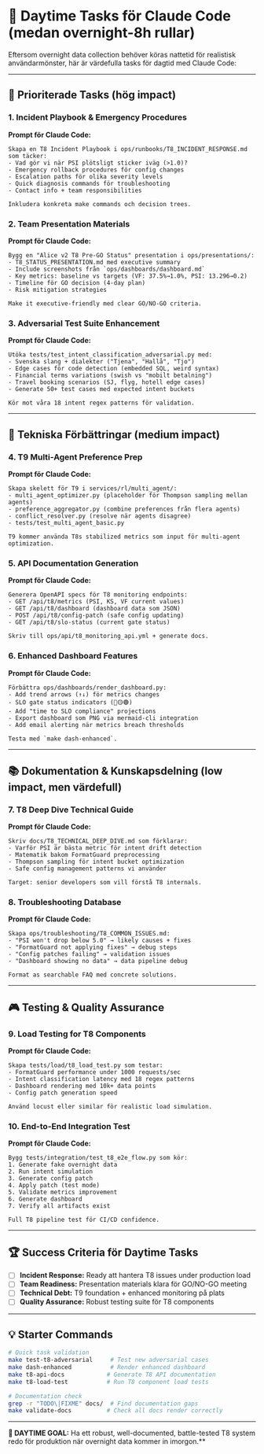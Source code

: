 # 🌅 Daytime Tasks för Claude Code (medan overnight-8h rullar)

Eftersom overnight data collection behöver köras nattetid för realistisk användarmönster, här är värdefulla tasks för dagtid med Claude Code:

---

## 🎯 Prioriterade Tasks (hög impact)

### 1. Incident Playbook & Emergency Procedures
**Prompt för Claude Code:**
```
Skapa en T8 Incident Playbook i ops/runbooks/T8_INCIDENT_RESPONSE.md som täcker:
- Vad gör vi när PSI plötsligt sticker iväg (>1.0)?
- Emergency rollback procedures för config changes  
- Escalation paths för olika severity levels
- Quick diagnosis commands för troubleshooting
- Contact info + team responsibilities

Inkludera konkreta make commands och decision trees.
```

### 2. Team Presentation Materials  
**Prompt för Claude Code:**
```
Bygg en "Alice v2 T8 Pre-GO Status" presentation i ops/presentations/:
- T8_STATUS_PRESENTATION.md med executive summary
- Include screenshots från `ops/dashboards/dashboard.md`  
- Key metrics: baseline vs targets (VF: 37.5%→1.0%, PSI: 13.296→0.2)
- Timeline för GO decision (4-day plan)
- Risk mitigation strategies

Make it executive-friendly med clear GO/NO-GO criteria.
```

### 3. Adversarial Test Suite Enhancement
**Prompt för Claude Code:**
```
Utöka tests/test_intent_classification_adversarial.py med:
- Svenska slang + dialekter ("Tjena", "Hallå", "Tjo")
- Edge cases för code detection (embedded SQL, weird syntax) 
- Financial terms variations (swish vs "mobilt betalning")
- Travel booking scenarios (SJ, flyg, hotell edge cases)
- Generate 50+ test cases med expected intent buckets

Kör mot våra 18 intent regex patterns för validation.
```

---

## 🔧 Tekniska Förbättringar (medium impact)

### 4. T9 Multi-Agent Preference Prep
**Prompt för Claude Code:**
```
Skapa skelett för T9 i services/rl/multi_agent/:
- multi_agent_optimizer.py (placeholder för Thompson sampling mellan agents)
- preference_aggregator.py (combine preferences från flera agents)  
- conflict_resolver.py (resolve när agents disagree)
- tests/test_multi_agent_basic.py

T9 kommer använda T8s stabilized metrics som input för multi-agent optimization.
```

### 5. API Documentation Generation
**Prompt för Claude Code:**
```
Generera OpenAPI specs för T8 monitoring endpoints:
- GET /api/t8/metrics (PSI, KS, VF current values)
- GET /api/t8/dashboard (dashboard data som JSON)
- POST /api/t8/config-patch (safe config updating)
- GET /api/t8/slo-status (current gate status)

Skriv till ops/api/t8_monitoring_api.yml + generate docs.
```

### 6. Enhanced Dashboard Features
**Prompt för Claude Code:**
```
Förbättra ops/dashboards/render_dashboard.py:
- Add trend arrows (↑↓) för metrics changes
- SLO gate status indicators (🔴🟡🟢)  
- Add "time to SLO compliance" projections
- Export dashboard som PNG via mermaid-cli integration
- Add email alerting när metrics breach thresholds

Testa med `make dash-enhanced`.
```

---

## 📚 Dokumentation & Kunskapsdelning (low impact, men värdefull)

### 7. T8 Deep Dive Technical Guide
**Prompt för Claude Code:**
```
Skriv docs/T8_TECHNICAL_DEEP_DIVE.md som förklarar:
- Varför PSI är bästa metric för intent drift detection
- Matematik bakom FormatGuard preprocessing  
- Thompson sampling för intent bucket optimization
- Safe config management patterns vi använder

Target: senior developers som vill förstå T8 internals.
```

### 8. Troubleshooting Database
**Prompt för Claude Code:**
```
Skapa ops/troubleshooting/T8_COMMON_ISSUES.md:
- "PSI won't drop below 5.0" → likely causes + fixes
- "FormatGuard not applying fixes" → debug steps
- "Config patches failing" → validation issues
- "Dashboard showing no data" → data pipeline debug

Format as searchable FAQ med concrete solutions.
```

---

## 🎮 Testing & Quality Assurance  

### 9. Load Testing for T8 Components
**Prompt för Claude Code:**
```
Skapa tests/load/t8_load_test.py som testar:
- FormatGuard performance under 1000 requests/sec
- Intent classification latency med 18 regex patterns
- Dashboard rendering med 10k+ data points  
- Config patch generation speed

Använd locust eller similar för realistic load simulation.
```

### 10. End-to-End Integration Test
**Prompt för Claude Code:**
```
Bygg tests/integration/test_t8_e2e_flow.py som kör:
1. Generate fake overnight data
2. Run intent simulation  
3. Generate config patch
4. Apply patch (test mode)
5. Validate metrics improvement  
6. Generate dashboard
7. Verify all artifacts exist

Full T8 pipeline test för CI/CD confidence.
```

---

## 🏆 Success Criteria för Daytime Tasks

- [ ] **Incident Response:** Ready att hantera T8 issues under production load
- [ ] **Team Readiness:** Presentation materials klara för GO/NO-GO meeting  
- [ ] **Technical Debt:** T9 foundation + enhanced monitoring på plats
- [ ] **Quality Assurance:** Robust testing suite för T8 components

---

## 💡 Starter Commands

```bash
# Quick task validation
make test-t8-adversarial     # Test new adversarial cases
make dash-enhanced           # Render enhanced dashboard  
make t8-api-docs            # Generate T8 API documentation
make t8-load-test           # Run T8 component load tests

# Documentation check
grep -r "TODO\|FIXME" docs/  # Find documentation gaps
make validate-docs          # Check all docs render correctly
```

---

**🎯 DAYTIME GOAL:** Ha ett robust, well-documented, battle-tested T8 system redo för produktion när overnight data kommer in imorgon.**